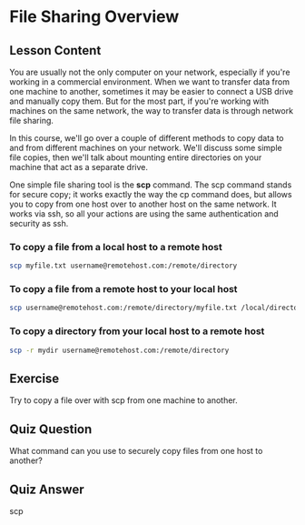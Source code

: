 # File Sharing Overview

## Lesson Content

You are usually not the only computer on your network, especially if you're working in a commercial environment. When we want to transfer data from one machine to another, sometimes it may be easier to connect a USB drive and manually copy them. But for the most part, if you're working with machines on the same network, the way to transfer data is through network file sharing.

In this course, we'll go over a couple of different methods to copy data to and from different machines on your network. We'll discuss some simple file copies, then we'll talk about mounting entire directories on your machine that act as a separate drive.

One simple file sharing tool is the **scp** command. The scp command stands for secure copy; it works exactly the way the cp command does, but allows you to copy from one host over to another host on the same network. It works via ssh, so all your actions are using the same authentication and security as ssh.

### To copy a file from a local host to a remote host

```bash
scp myfile.txt username@remotehost.com:/remote/directory
```

### To copy a file from a remote host to your local host

```bash
scp username@remotehost.com:/remote/directory/myfile.txt /local/directory
```

### To copy a directory from your local host to a remote host

```bash
scp -r mydir username@remotehost.com:/remote/directory
```

## Exercise

Try to copy a file over with scp from one machine to another.

## Quiz Question

What command can you use to securely copy files from one host to another?

## Quiz Answer

scp

